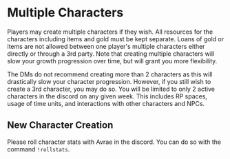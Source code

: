 # Multiple Characters

Players may create multiple characters if they wish. All resources for the characters including items and gold must be kept separate. Loans of gold or items are not allowed between one player's multiple characters either directly or through a 3rd party. Note that creating multiple characters will slow your growth progression over time, but will grant you more flexibility.

The DMs do not recommend creating more than 2 characters as this will drastically slow your character progression. However, if you still wish to create a 3rd character, you may do so. You will be limited to only 2 active characters in the discord on any given week. This includes RP spaces, usage of time units, and interactions with other characters and NPCs.

## New Character Creation

Please roll character stats with Avrae in the discord. You can do so with the command ```!rollstats```.
